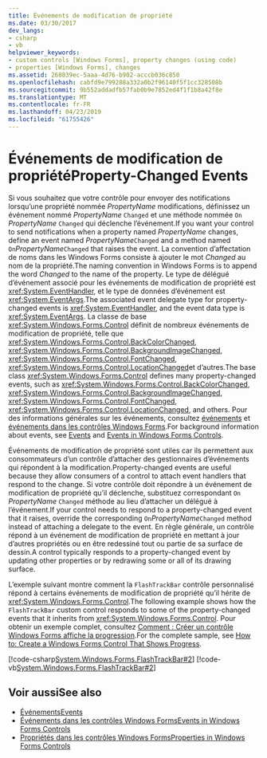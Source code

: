 ```yaml
---
title: Événements de modification de propriété
ms.date: 03/30/2017
dev_langs:
- csharp
- vb
helpviewer_keywords:
- custom controls [Windows Forms], property changes (using code)
- properties [Windows Forms], changes
ms.assetid: 268039ec-5aaa-4d76-b902-acccb036c850
ms.openlocfilehash: cabfd9e799288a332a0b2f96140f5f1cc328508b
ms.sourcegitcommit: 9b552addadfb57fab0b9e7852ed4f1f1b8a42f8e
ms.translationtype: MT
ms.contentlocale: fr-FR
ms.lasthandoff: 04/23/2019
ms.locfileid: "61755426"
---
```

# <a name="property-changed-events"></a><span data-ttu-id="cc31c-102">Événements de modification de propriété</span><span class="sxs-lookup"><span data-stu-id="cc31c-102">Property-Changed Events</span></span>
<span data-ttu-id="cc31c-103">Si vous souhaitez que votre contrôle pour envoyer des notifications lorsqu’une propriété nommée *PropertyName* modifications, définissez un événement nommé *PropertyName* `Changed` et une méthode nommée `On` *PropertyName* `Changed` qui déclenche l’événement.</span><span class="sxs-lookup"><span data-stu-id="cc31c-103">If you want your control to send notifications when a property named *PropertyName* changes, define an event named *PropertyName*`Changed` and a method named `On`*PropertyName*`Changed` that raises the event.</span></span> <span data-ttu-id="cc31c-104">La convention d’affectation de noms dans les Windows Forms consiste à ajouter le mot *Changed* au nom de la propriété.</span><span class="sxs-lookup"><span data-stu-id="cc31c-104">The naming convention in Windows Forms is to append the word *Changed* to the name of the property.</span></span> <span data-ttu-id="cc31c-105">Le type de délégué d’événement associé pour les événements de modification de propriété est <xref:System.EventHandler>, et le type de données d’événement est <xref:System.EventArgs>.</span><span class="sxs-lookup"><span data-stu-id="cc31c-105">The associated event delegate type for property-changed events is <xref:System.EventHandler>, and the event data type is <xref:System.EventArgs>.</span></span> <span data-ttu-id="cc31c-106">La classe de base <xref:System.Windows.Forms.Control> définit de nombreux événements de modification de propriété, telle que <xref:System.Windows.Forms.Control.BackColorChanged>, <xref:System.Windows.Forms.Control.BackgroundImageChanged>, <xref:System.Windows.Forms.Control.FontChanged>, <xref:System.Windows.Forms.Control.LocationChanged>et d’autres.</span><span class="sxs-lookup"><span data-stu-id="cc31c-106">The base class <xref:System.Windows.Forms.Control> defines many property-changed events, such as <xref:System.Windows.Forms.Control.BackColorChanged>, <xref:System.Windows.Forms.Control.BackgroundImageChanged>, <xref:System.Windows.Forms.Control.FontChanged>, <xref:System.Windows.Forms.Control.LocationChanged>, and others.</span></span> <span data-ttu-id="cc31c-107">Pour des informations générales sur les événements, consultez [événements](../../../standard/events/index.md) et [événements dans les contrôles Windows Forms](events-in-windows-forms-controls.md).</span><span class="sxs-lookup"><span data-stu-id="cc31c-107">For background information about events, see [Events](../../../standard/events/index.md) and [Events in Windows Forms Controls](events-in-windows-forms-controls.md).</span></span>  
  
 <span data-ttu-id="cc31c-108">Événements de modification de propriété sont utiles car ils permettent aux consommateurs d’un contrôle d’attacher des gestionnaires d’événements qui répondent à la modification.</span><span class="sxs-lookup"><span data-stu-id="cc31c-108">Property-changed events are useful because they allow consumers of a control to attach event handlers that respond to the change.</span></span> <span data-ttu-id="cc31c-109">Si votre contrôle doit répondre à un événement de modification de propriété qu’il déclenche, substituez correspondant `On` *PropertyName* `Changed` méthode au lieu d’attacher un délégué à l’événement.</span><span class="sxs-lookup"><span data-stu-id="cc31c-109">If your control needs to respond to a property-changed event that it raises, override the corresponding `On`*PropertyName*`Changed` method instead of attaching a delegate to the event.</span></span> <span data-ttu-id="cc31c-110">En règle générale, un contrôle répond à un événement de modification de propriété en mettant à jour d’autres propriétés ou en être redessiné tout ou partie de sa surface de dessin.</span><span class="sxs-lookup"><span data-stu-id="cc31c-110">A control typically responds to a property-changed event by updating other properties or by redrawing some or all of its drawing surface.</span></span>  
  
 <span data-ttu-id="cc31c-111">L’exemple suivant montre comment la `FlashTrackBar` contrôle personnalisé répond à certains événements de modification de propriété qu’il hérite de <xref:System.Windows.Forms.Control>.</span><span class="sxs-lookup"><span data-stu-id="cc31c-111">The following example shows how the `FlashTrackBar` custom control responds to some of the property-changed events that it inherits from <xref:System.Windows.Forms.Control>.</span></span> <span data-ttu-id="cc31c-112">Pour obtenir un exemple complet, consultez [Comment : Créer un contrôle Windows Forms affiche la progression](how-to-create-a-windows-forms-control-that-shows-progress.md).</span><span class="sxs-lookup"><span data-stu-id="cc31c-112">For the complete sample, see [How to: Create a Windows Forms Control That Shows Progress](how-to-create-a-windows-forms-control-that-shows-progress.md).</span></span>  
  
 [!code-csharp[System.Windows.Forms.FlashTrackBar#2](~/samples/snippets/csharp/VS_Snippets_Winforms/System.Windows.Forms.FlashTrackBar/CS/FlashTrackBar.cs#2)]
 [!code-vb[System.Windows.Forms.FlashTrackBar#2](~/samples/snippets/visualbasic/VS_Snippets_Winforms/System.Windows.Forms.FlashTrackBar/VB/FlashTrackBar.vb#2)]  
  
## <a name="see-also"></a><span data-ttu-id="cc31c-113">Voir aussi</span><span class="sxs-lookup"><span data-stu-id="cc31c-113">See also</span></span>

- [<span data-ttu-id="cc31c-114">Événements</span><span class="sxs-lookup"><span data-stu-id="cc31c-114">Events</span></span>](../../../standard/events/index.md)
- [<span data-ttu-id="cc31c-115">Événements dans les contrôles Windows Forms</span><span class="sxs-lookup"><span data-stu-id="cc31c-115">Events in Windows Forms Controls</span></span>](events-in-windows-forms-controls.md)
- [<span data-ttu-id="cc31c-116">Propriétés dans les contrôles Windows Forms</span><span class="sxs-lookup"><span data-stu-id="cc31c-116">Properties in Windows Forms Controls</span></span>](properties-in-windows-forms-controls.md)
